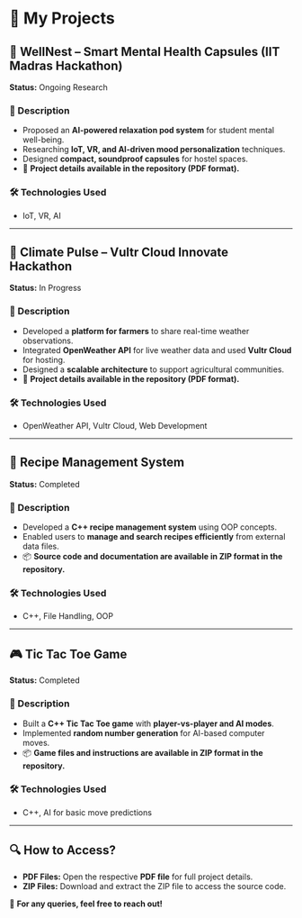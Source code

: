 # 🚀 My Projects

## 📌 WellNest – Smart Mental Health Capsules (IIT Madras Hackathon)
**Status:** Ongoing Research  
### 📖 Description
- Proposed an **AI-powered relaxation pod system** for student mental well-being.
- Researching **IoT, VR, and AI-driven mood personalization** techniques.
- Designed **compact, soundproof capsules** for hostel spaces.
- 📂 **Project details available in the repository (PDF format).**

### 🛠️ Technologies Used
- IoT, VR, AI

---

## 🌾 Climate Pulse – Vultr Cloud Innovate Hackathon
**Status:** In Progress  
### 📖 Description
- Developed a **platform for farmers** to share real-time weather observations.
- Integrated **OpenWeather API** for live weather data and used **Vultr Cloud** for hosting.
- Designed a **scalable architecture** to support agricultural communities.
- 📂 **Project details available in the repository (PDF format).**

### 🛠️ Technologies Used
- OpenWeather API, Vultr Cloud, Web Development

---

## 🍲 Recipe Management System
**Status:** Completed  
### 📖 Description
- Developed a **C++ recipe management system** using OOP concepts.
- Enabled users to **manage and search recipes efficiently** from external data files.
- 📦 **Source code and documentation are available in ZIP format in the repository.**

### 🛠️ Technologies Used
- C++, File Handling, OOP

---

## 🎮 Tic Tac Toe Game
**Status:** Completed  
### 📖 Description
- Built a **C++ Tic Tac Toe game** with **player-vs-player and AI modes**.
- Implemented **random number generation** for AI-based computer moves.
- 📦 **Game files and instructions are available in ZIP format in the repository.**

### 🛠️ Technologies Used
- C++, AI for basic move predictions

---

## 🔍 How to Access?
- **PDF Files:** Open the respective **PDF file** for full project details.
- **ZIP Files:** Download and extract the ZIP file to access the source code.

📩 **For any queries, feel free to reach out!**
